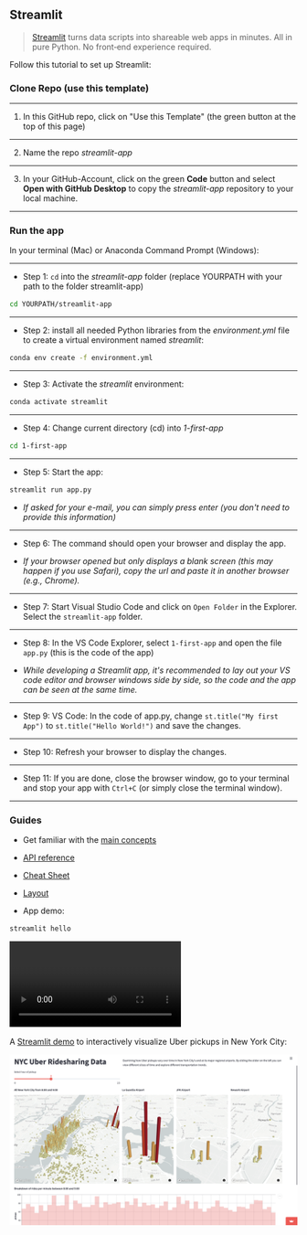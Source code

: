 ## Streamlit 

> [Streamlit](https://streamlit.io) turns data scripts into shareable web apps in minutes. All in pure Python. No front‑end experience required.


Follow this tutorial to set up Streamlit:


### Clone Repo (use this template)

---

1. In this GitHub repo, click on "Use this Template" (the green button at the top of this page)

---

2. Name the repo *streamlit-app*

---

3. In your GitHub-Account, click on the green **Code** button and select **Open with GitHub Desktop** to copy the *streamlit-app* repository to your local machine.


---


### Run the app


In your terminal (Mac) or Anaconda Command Prompt (Windows): 

---

- Step 1: `cd` into the *streamlit-app* folder (replace YOURPATH with your path to the folder streamlit-app)


```bash
cd YOURPATH/streamlit-app
```

---

- Step 2: install all needed Python libraries from the *environment.yml* file to create a virtual environment named *streamlit*:


```bash
conda env create -f environment.yml
```

---

- Step 3: Activate the *streamlit* environment:

```bash
conda activate streamlit
```

---

- Step 4: Change current directory (cd) into *1-first-app*


```bash
cd 1-first-app
```

---

- Step 5: Start the app:


```bash
streamlit run app.py
```


- *If asked for your e-mail, you can simply press enter (you don't need to provide this information)*


---

- Step 6: The command should open your browser and display the app. 


- *If your browser opened but only displays a blank screen (this may happen if you use Safari), copy the url and paste it in another browser (e.g., Chrome).*


---

- Step 7: Start Visual Studio Code and click on `Open Folder` in the Explorer. Select the `streamlit-app` folder.


---

- Step 8: In the VS Code Explorer, select `1-first-app` and open the file `app.py` (this is the code of the app)


- *While developing a Streamlit app, it's recommended to lay out your VS code editor and browser windows side by side, so the code and the app can be seen at the same time.* 

---

- Step 9: VS Code: In the code of app.py, change `st.title("My first App")` to `st.title("Hello World!")` and save the changes.  

---


- Step 10: Refresh your browser to display the changes.

---


- Step 11: If you are done, close the browser window, go to your terminal and stop your app with `Ctrl+C` (or simply close the terminal window).



---


### Guides

- Get familiar with the [main concepts](https://docs.streamlit.io/library/get-started/main-concepts)
 
- [API reference](https://docs.streamlit.io/library/api-reference)

- [Cheat Sheet](https://docs.streamlit.io/library/cheatsheet)

- [Layout](https://blog.streamlit.io/designing-streamlit-apps-for-the-user-part-ii/?utm_medium=email&_hsmi=200036447&_hsenc=p2ANqtz-_qSKsHsARDBJ3IdOcp5kzxhvmFIn4KBaC9-mLf2Gbu0PpToQUqZpdDlv7AWxrx0fiObeilulYthAZqC7QIdHBLTphUBg&utm_content=200036447&utm_source=hs_automation)



- App demo:

```bash
streamlit hello
```


![](https://s3-us-west-2.amazonaws.com/assets.streamlit.io/videos/hero-video.mp4)

A [Streamlit demo](https://streamlit.io/gallery) to interactively visualize Uber pickups in New York City:

![](img/uber.png)
